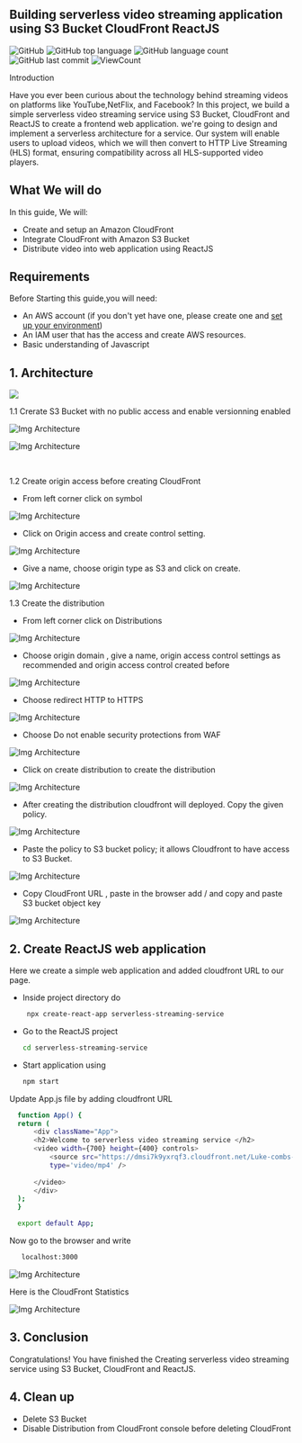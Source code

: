 ## Building serverless video streaming application using S3 Bucket CloudFront ReactJS

![GitHub](https://img.shields.io/github/license/fermat01/Building-serverless-video-streaming-app?style=flat)
![GitHub top language](https://img.shields.io/github/languages/top/fermat01/Building-serverless-video-streaming-app?style=flat)
![GitHub language count](https://img.shields.io/github/languages/count/fermat01/Building-serverless-video-streaming-app?style=flat)
![GitHub last commit](https://img.shields.io/github/last-commit/fermat01/Building-serverless-video-streaming-app?style=flat)
![ViewCount](https://views.whatilearened.today/views/github/fermat01/Building-serverless-video-streaming-app.svg?cache=remove)


Introduction

Have you ever been curious about the technology behind streaming videos on platforms like YouTube,NetFlix, and Facebook? In this project, we build a simple serverless video streaming service using S3 Bucket, CloudFront and ReactJS to create a frontend web application.
we're going to design and implement a serverless architecture for a service. Our system will enable users to upload videos, which we will then convert to HTTP Live Streaming (HLS) format, ensuring compatibility across all HLS-supported video players.

## What We will do

In this guide, We will:

- Create and setup an Amazon CloudFront
- Integrate CloudFront with Amazon S3 Bucket
- Distribute video into web application using ReactJS

## Requirements

Before Starting this guide,you will need:

- An AWS account (if you don't yet have one, please create one and [set up your environment](https://aws.amazon.com/getting-started/guides/setup-environment/))
- An IAM user that has the access and create AWS resources.
- Basic understanding of Javascript

## 1. Architecture

<img src="images/serverless-streaming-ap.gif" > 

 <br />

1.1 Crerate S3 Bucket with no public access and enable versionning enabled

 ![Img Architecture](images/s3bucket.png) 



 ![Img Architecture](images/bucket2.png) 

 <br />

1.2 Create origin access before creating CloudFront


- From left corner click on symbol

 ![Img Architecture](images/OAC00.png) 

 
- Click on Origin access and create control setting.
  
![Img Architecture](images/OAC0.png)

- Give a name, choose origin type as S3 and click on create.
  
![Img Architecture](images/OAC2.png) 

1.3 Create the distribution

- From left corner click on Distributions
  
![Img Architecture](images/distribution1.png)

- Choose origin domain , give a name,  origin access control settings as recommended and origin access control created before  

![Img Architecture](images/distribution2.png)
- Choose redirect HTTP to HTTPS 
  
![Img Architecture](images/distribution3.png)

- Choose Do not enable security protections from WAF
  
![Img Architecture](images/distribution5.png)

- Click on create distribution to create the distribution
  
![Img Architecture](images/distribution4.png)


- After creating the distribution cloudfront will deployed. Copy the given policy.
  

![Img Architecture](images/update-cloudFront-policy.png)

- Paste the policy to S3 bucket policy; it allows Cloudfront to have access to S3 Bucket.
  

![Img Architecture](images/s3-bucket-policy-updated.png)


- Copy CloudFront URL , paste in the browser add / and copy and paste S3 bucket object key 
 

![Img Architecture](images/test1.png)


## 2. Create ReactJS web application <br />
   
 Here we create a simple web application and added cloudfront URL to our page.

-  Inside project directory do <br/>
   ```bash
    npx create-react-app serverless-streaming-service
   ```
- Go to the ReactJS project <br/>
    ```bash
   cd serverless-streaming-service
   ```
- Start application using <br/>

    ```bash
    npm start
    ```
Update App.js file by adding cloudfront URL

  ```bash 
    function App() {
    return (
        <div className="App">
        <h2>Welcome to serverless video streaming service </h2>
        <video width={700} height={400} controls>
            <source src="https://dmsi7k9yxrqf3.cloudfront.net/Luke-combs-and-Tracy-Chapman.mp4"
            type='video/mp4' />
            
        </video>
        </div>
    );
    }

    export default App;
```
Now go to the browser and write
```bash 
   localhost:3000
```

![Img Architecture](images/final.png)

Here is the CloudFront Statistics 

![Img Architecture](images/statCloudFront.png)

## 3. Conclusion <br />

Congratulations! You have finished the Creating serverless video streaming service using S3 Bucket, CloudFront and ReactJS.

##  4. Clean up

- Delete S3 Bucket
- Disable Distribution from CloudFront console before deleting CloudFront
